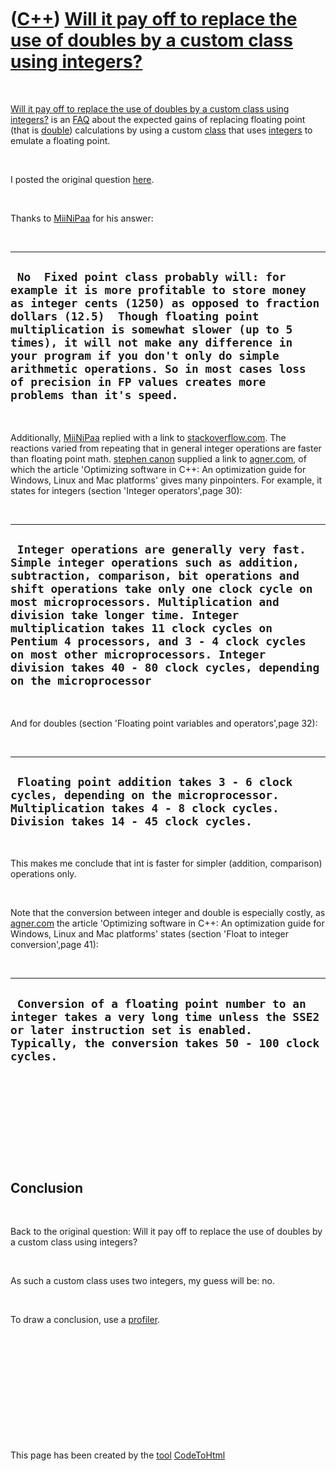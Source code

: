 



 

 

 

 

 

([C++](Cpp.md)) [Will it pay off to replace the use of doubles by a custom class using integers?](CppReplaceDoubleByCustomClassUsingIntegers.md)
==================================================================================================================================================

 

[Will it pay off to replace the use of doubles by a custom class using
integers?](CppReplaceDoubleByCustomClassUsingIntegers.md) is an
[FAQ](CppFaq.md) about the expected gains of replacing floating point
(that is [double](CppDouble.md)) calculations by using a custom
[class](CppClass.md) that uses [integers](CppInt.md) to emulate a
floating point.

 

I posted the original question
[here](http://www.cplusplus.com/forum/general/103139).

 

Thanks to [MiiNiPaa](http://www.cplusplus.com/user/MiiNiPaa) for his
answer:

 

  ----------------------------------------------------------------------------------------------------------------------------------------------------------------------------------------------------------------------------------------------------------------------------------------------------------------------------------------------------------------------------------------------------------------------------
  ` No  Fixed point class probably will: for example it is more profitable to store money as integer cents (1250) as opposed to fraction dollars (12.5)  Though floating point multiplication is somewhat slower (up to 5 times), it will not make any difference in your program if you don't only do simple arithmetic operations. So in most cases loss of precision in FP values creates more problems than it's speed.`
  ----------------------------------------------------------------------------------------------------------------------------------------------------------------------------------------------------------------------------------------------------------------------------------------------------------------------------------------------------------------------------------------------------------------------------

 

Additionally, [MiiNiPaa](http://www.cplusplus.com/user/MiiNiPaa) replied
with a link to
[stackoverflow.com](http://stackoverflow.com/questions/5069489/performance-of-built-in-types-char-vs-short-vs-int-vs-float-vs-double).
The reactions varied from repeating that in general integer operations
are faster than floating point math. [stephen
canon](http://stackoverflow.com/users/142434/stephen-canon) supplied a
link to [agner.com](http://www.agner.org/optimize), of which the article
'Optimizing software in C++: An optimization guide for Windows, Linux
and Mac platforms' gives many pinpointers. For example, it states for
integers (section 'Integer operators',page 30):

 

  -------------------------------------------------------------------------------------------------------------------------------------------------------------------------------------------------------------------------------------------------------------------------------------------------------------------------------------------------------------------------------------------------------------------------------------------------------------------
  ` Integer operations are generally very fast. Simple integer operations such as addition, subtraction, comparison, bit operations and shift operations take only one clock cycle on most microprocessors. Multiplication and division take longer time. Integer multiplication takes 11 clock cycles on Pentium 4 processors, and 3 - 4 clock cycles on most other microprocessors. Integer division takes 40 - 80 clock cycles, depending on the microprocessor`
  -------------------------------------------------------------------------------------------------------------------------------------------------------------------------------------------------------------------------------------------------------------------------------------------------------------------------------------------------------------------------------------------------------------------------------------------------------------------

 

And for doubles (section 'Floating point variables and operators',page
32):

 

  ---------------------------------------------------------------------------------------------------------------------------------------------------------------------
  ` Floating point addition takes 3 - 6 clock cycles, depending on the microprocessor. Multiplication takes 4 - 8 clock cycles. Division takes 14 - 45 clock cycles.`
  ---------------------------------------------------------------------------------------------------------------------------------------------------------------------

 

This makes me conclude that int is faster for simpler (addition,
comparison) operations only.

 

Note that the conversion between integer and double is especially
costly, as [agner.com](http://www.agner.org/optimize) the article
'Optimizing software in C++: An optimization guide for Windows, Linux
and Mac platforms' states (section 'Float to integer conversion',page
41):

 

  -------------------------------------------------------------------------------------------------------------------------------------------------------------------------------------------
  ` Conversion of a floating point number to an integer takes a very long time unless the SSE2 or later instruction set is enabled. Typically, the conversion takes 50 - 100 clock cycles.`
  -------------------------------------------------------------------------------------------------------------------------------------------------------------------------------------------

 

 

 

 

 

Conclusion
----------

 

Back to the original question: Will it pay off to replace the use of
doubles by a custom class using integers?

 

As such a custom class uses two integers, my guess will be: no.

 

To draw a conclusion, use a [profiler](CppProfiler.md).

 

 

 

 

 





 




This page has been created by the [tool](Tools.md)
[CodeToHtml](ToolCodeToHtml.md)
